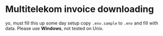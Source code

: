 # Multitelekom invoice downloading

yo, must fill this up some day
setup copy `.env.sample` to `.env` and fill with data.
Please use **Windows**, not tested on Unix.
